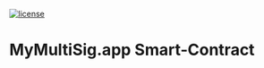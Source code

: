 [![license](https://img.shields.io/github/license/jamesisaac/react-native-background-task.svg)](https://opensource.org/licenses/MIT)

# MyMultiSig.app Smart-Contract
